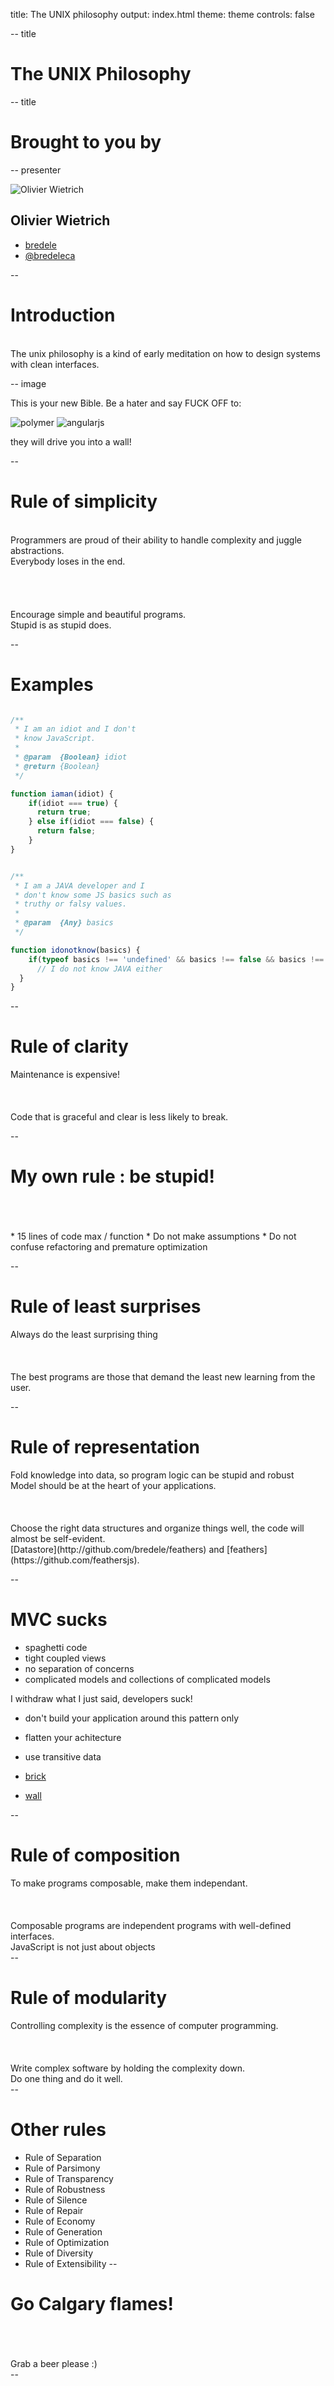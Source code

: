title: The UNIX philosophy
output: index.html
theme: theme
controls: false

-- title

# The UNIX Philosophy

-- title

# Brought to you by

-- presenter

![Olivier Wietrich](https://avatars3.githubusercontent.com/u/1443806?v=3&s=460)

## Olivier Wietrich

* [<i class="fa fa-github"></i> bredele](https://github.com/bredele)
* [<i class="fa fa-twitter"></i> @bredeleca](http://twitter.com/bredeleca)


--

# Introduction

<br>
<div class="center">The unix philosophy is a kind of early meditation on how to design systems with clean interfaces. </div>

-- image

This is your new Bible. Be a hater and say FUCK OFF to:

![polymer](img/polymer-logo.jpg)
![angularjs](img/angularjs-logo.png)

they will drive you into a wall!

--

# Rule of simplicity

<br>
<div class="center">
	Programmers are proud of their ability to handle complexity and juggle abstractions.
</div>
<div class="bold center red">Everybody loses in the end.</div>
<br>
<br>
<br>
<br>
<div class="center">
	Encourage simple and beautiful programs.
</div> 
<div class="green center bold">Stupid is as stupid does.</div>

--

# Examples


```javascript

/**
 * I am an idiot and I don't
 * know JavaScript.
 *
 * @param  {Boolean} idiot
 * @return {Boolean}
 */

function iaman(idiot) {
	if(idiot === true) {
	  return true;
	} else if(idiot === false) {
	  return false;
	}
}


/**
 * I am a JAVA developer and I
 * don't know some JS basics such as
 * truthy or falsy values.
 *
 * @param  {Any} basics
 */

function idonotknow(basics) {
	if(typeof basics !== 'undefined' && basics !== false && basics !== 0) {
	  // I do not know JAVA either
  }
}

```

--

# Rule of clarity

<div class="center">Maintenance is expensive!</div>
<br>
<br>
<br>
<div class="center">
	Code that is graceful and clear is less likely to break.
</div>


--

# My own rule : be stupid!

<br>
<br>
<br>
* 15 lines of code max / function
* Do not make assumptions
* Do not confuse refactoring and premature optimization


--

# Rule of least surprises
<div class="center">Always do the least surprising thing</div>
<br>
<br>
<br>
<div class="center">
	The best programs are those that demand the least new learning from the user.
</div>

--

# Rule of representation

<div class="center">Fold knowledge into data, so program logic can be stupid and robust</div>
<div class="bold center red">Model should be at the heart of your applications.</div>
<br>
<br>
<br>
<div class="center">
	Choose the right data structures and organize things well, the code will almost be self-evident.
</div>
<div class="bold center green">[Datastore](http://github.com/bredele/feathers) and [feathers](https://github.com/feathersjs).</div>

--

# MVC sucks

* spaghetti code
* tight coupled views
* no separation of concerns
* complicated models and collections of complicated models


<div class="red bold">I withdraw what I just said, developers suck!</div>

* don't build your application around this pattern only
* flatten your achitecture
* use transitive data

* [brick](http://github.com/bredele/brickjs)
* [wall](https://github.com/bredele/walls)

--

# Rule of composition
<div class="center">To make programs composable, make them independant.</div>
<br>
<br>
<br>
<div class="center">Composable programs are independent programs with well-defined interfaces.</div>
<div class="bold center green">JavaScript is not just about objects</div>
--


# Rule of modularity
<div class="center">Controlling complexity is the essence of computer programming.</div>
<br>
<br>
<br>
<div class="center">
	Write complex software by holding the complexity down.
</div>
<div class="bold center green">Do one thing and do it well.</div>
--


# Other rules


* Rule of Separation
* Rule of Parsimony
* Rule of Transparency
* Rule of Robustness
* Rule of Silence
* Rule of Repair
* Rule of Economy
* Rule of Generation
* Rule of Optimization
* Rule of Diversity
* Rule of Extensibility
--

# Go Calgary flames!


<br>
<br>
<br>
<div class="green center bold">Grab a beer please :)</div>
--
